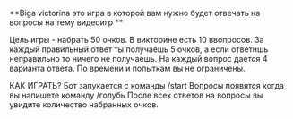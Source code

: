 **Biga victorina это игра в которой вам нужно будет отвечать на вопросы на тему видеоигр
**




Цель игры - набрать 50 очков.
В викторине есть 10 ввопросов. За каждый правильный ответ ты получаешь 5 очков, а если ответишь неправильно то ничего не получаешь.
На каждый вопрос дается 4 варианта ответа.
По времени и попыткам вы не ограничены. 

КАК ИГРАТЬ?
 Бот запукается с команды /start
 Вопросы появятся когда вы напишете команду /голубь
 После всех ответов на вопросы вы увидите количество набранных очков.
